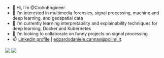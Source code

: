 - 👋 Hi, I’m @CrohnEngineer
- 👀 I’m interested in multimedia forensics, signal processing, machine and deep learning, and geospatial data
- 🌱 I’m currently learning interpretability and explainability techniques for deep learning, Docker and Kubernetes
- 💞️ I’m looking to collaborate on funny projects on signal processing
- 📫 [Linkedin profile](https://www.linkedin.com/in/edoardo-daniele-cannas-9a7355146/) | edoardodaniele.cannas@polimi.it. 

<!---![CrohnEngineer's GitHub stats](https://github-readme-stats-git-masterrstaa-rickstaa.vercel.app/api?username=CrohnEngineer&show_icons=true&line_height=28&hide_border=true&card_width=347&include_all_commits=true&role=owner,collaborator&theme=gotham)--->
![](https://github.com/CrohnEngineer/my-github-stats/blob/master/generated/overview.svg#gh-light-mode-only)
![](https://github.com/CrohnEngineer/my-github-stats/blob/master/generated/languages.svg#gh-light-mode-only)

<!---
CrohnEngineer/CrohnEngineer is a ✨ special ✨ repository because its `README.md` (this file) appears on your GitHub profile.
You can click the Preview link to take a look at your changes.
--->

